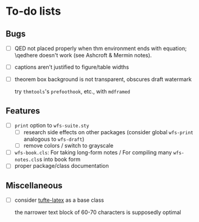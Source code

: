 To-do lists
===========

Bugs
--------------------------------------------------------------------------------
* [ ] QED not placed properly when thm environment ends with equation; \qedhere doesn't work (see Ashcroft & Mermin notes).
* [ ] captions aren't justified to figure/table widths
* [ ] theorem box background is not transparent, obscures draft watermark

  try `thmtools`'s `prefoothook`, etc., with `mdframed`

Features
--------------------------------------------------------------------------------
* [ ] `print` option to `wfs-suite.sty`
   * [ ] research side effects on other packages
     (consider global `wfs-print` analogous to `wfs-draft`)
   * [ ] remove colors / switch to grayscale
* [ ] `wfs-book.cls`: For taking long-form notes / 
  For compiling many `wfs-notes.cls`s into book form
* [ ] proper package/class documentation

Miscellaneous
--------------------------------------------------------------------------------
* [ ] consider [tufte-latex](https://ctan.org/pkg/tufte-latex?lang=en)
  as a base class

  the narrower text block of 60-70 characters is supposedly optimal

